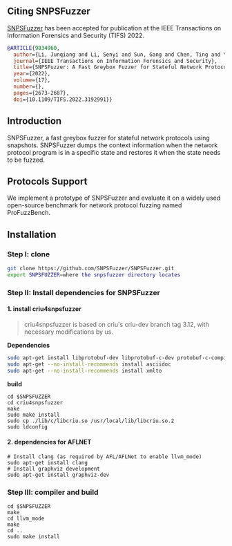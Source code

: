 ## Citing SNPSFuzzer

[SNPSFuzzer](https://ieeexplore.ieee.org/document/9834960) has been accepted for publication at the IEEE Transactions on Information Forensics and Security (TIFS) 2022.

```bibtex
@ARTICLE{9834960,
  author={Li, Junqiang and Li, Senyi and Sun, Gang and Chen, Ting and Yu, Hongfang},
  journal={IEEE Transactions on Information Forensics and Security}, 
  title={SNPSFuzzer: A Fast Greybox Fuzzer for Stateful Network Protocols Using Snapshots}, 
  year={2022},
  volume={17},
  number={},
  pages={2673-2687},
  doi={10.1109/TIFS.2022.3192991}}
```

## Introduction

SNPSFuzzer, a fast greybox fuzzer for stateful network protocols using snapshots. SNPSFuzzer dumps the context information when the network protocol program is in a specific state and restores it when the state needs to be fuzzed.

## Protocols Support

We implement a prototype of SNPSFuzzer and evaluate it on a widely used open-source benchmark for network protocol fuzzing named ProFuzzBench.   

## Installation

### Step I: clone

```bash
git clone https://github.com/SNPSFuzzer/SNPSFuzzer.git
export SNPSFUZZER=where the snpsfuzzer directory locates
```

### Step II: Install dependencies for SNPSFuzzer

#### 1. install criu4snpsfuzzer

> criu4snpsfuzzer is based on criu's criu-dev branch tag 3.12, with necessary modifications by us.

**Dependencies**

```bash
sudo apt-get install libprotobuf-dev libprotobuf-c-dev protobuf-c-compiler protobuf-compiler python-protobuf libnl-3-dev libnet-dev libbsd-dev libaio-dev libcap-dev pkg-config
sudo apt-get --no-install-recommends install asciidoc
sudo apt-get --no-install-recommends install xmlto
```

**build**

```
cd $SNPSFUZZER
cd criu4snpsfuzzer
make
sudo make install
sudo cp ./lib/c/libcriu.so /usr/local/lib/libcriu.so.2
sudo ldconfig
```

#### 2. dependencies for AFLNET

```
# Install clang (as required by AFL/AFLNet to enable llvm_mode)
sudo apt-get install clang
# Install graphviz development
sudo apt-get install graphviz-dev
```

### Step III: compiler and build

```
cd $SNPSFUZZER
make
cd llvm_mode
make
cd ..
sudo make install
```






